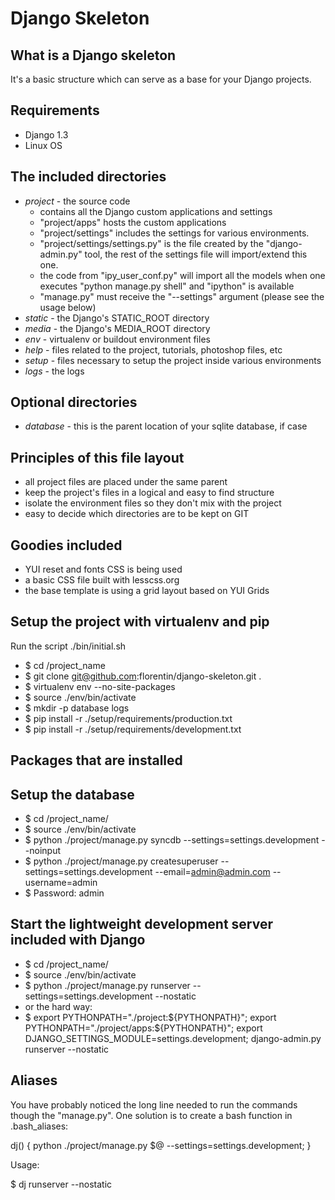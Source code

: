 # Django Skeleton

## What is a Django skeleton
It's a basic structure which can serve as a base for your Django projects.

## Requirements
* Django 1.3
* Linux OS

## The included directories
* _project_ - the source code
	* contains all the Django custom applications and settings
	* "project/apps" hosts the custom applications
	* "project/settings" includes the settings for various environments.
	* "project/settings/settings.py" is the file created by the "django-admin.py" tool, the rest of the settings file will import/extend this one.
	* the code from "ipy_user_conf.py" will import all the models when one executes "python manage.py shell" and "ipython" is available
	* "manage.py" must receive the "--settings" argument (please see the usage below)
* _static_ - the Django's STATIC_ROOT directory
* _media_ - the Django's MEDIA_ROOT directory
* _env_ - virtualenv or buildout environment files
* _help_ - files related to the project, tutorials, photoshop files, etc
* _setup_ - files necessary to setup the project inside various environments
* _logs_ - the logs

## Optional directories
* _database_ - this is the parent location of your sqlite database, if case

## Principles of this file layout
* all project files are placed under the same parent
* keep the project's files in a logical and easy to find structure
* isolate the environment files so they don't mix with the project
* easy to decide which directories are to be kept on GIT

## Goodies included
* YUI reset and fonts CSS is being used
* a basic CSS file built with lesscss.org
* the base template is using a grid layout based on YUI Grids

## Setup the project with virtualenv and pip

Run the script ./bin/initial.sh

* $ cd /project_name
* $ git clone git@github.com:florentin/django-skeleton.git .
* $ virtualenv env --no-site-packages
* $ source ./env/bin/activate
* $ mkdir -p database logs
* $ pip install -r ./setup/requirements/production.txt
* $ pip install -r ./setup/requirements/development.txt

## Packages that are installed

## Setup the database
* $ cd /project_name/
* $ source ./env/bin/activate
* $ python ./project/manage.py syncdb --settings=settings.development --noinput
* $ python ./project/manage.py createsuperuser --settings=settings.development --email=admin@admin.com --username=admin
* $ Password: admin

## Start the lightweight development server included with Django
* $ cd /project_name/
* $ source ./env/bin/activate
* $ python ./project/manage.py runserver --settings=settings.development --nostatic
* or the hard way:
* $ export PYTHONPATH="./project:${PYTHONPATH}"; export PYTHONPATH="./project/apps:${PYTHONPATH}"; export DJANGO_SETTINGS_MODULE=settings.development; django-admin.py runserver --nostatic

## Aliases
You have probably noticed the long line needed to run the commands though the "manage.py".
One solution is to create a bash function in .bash_aliases:

dj() { python ./project/manage.py $@ --settings=settings.development; }

Usage:

$ dj runserver --nostatic
